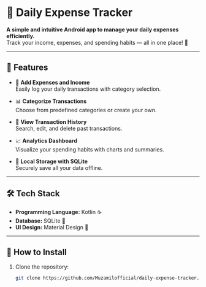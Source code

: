# 💸 Daily Expense Tracker

**A simple and intuitive Android app to manage your daily expenses efficiently.**  
Track your income, expenses, and spending habits — all in one place! 🎯

---

## 🌟 Features

- 📝 **Add Expenses and Income**  
  Easily log your daily transactions with category selection.

- 📊 **Categorize Transactions**  
  Choose from predefined categories or create your own.

- 📜 **View Transaction History**  
  Search, edit, and delete past transactions.

- 📈 **Analytics Dashboard**  
  Visualize your spending habits with charts and summaries.

- 💾 **Local Storage with SQLite**  
  Securely save all your data offline.

---

## 🛠️ Tech Stack

- **Programming Language:** Kotlin ☕
- **Database:** SQLite 📂
- **UI Design:** Material Design 🎨

---

## 🚀 How to Install

1. Clone the repository:  
   ```bash
   git clone https://github.com/Muzamilofficial/daily-expense-tracker.git
